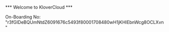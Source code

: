 *** Welcome to KloverCloud ***

On-Boarding No: &#34;r3fGIDeBQUmNtdZ6091676c5493f80001708480wH1jKHIEbnWcg8OCLXvn&#34;
